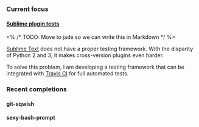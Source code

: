 ### Current focus
####

 <h4>
        <a href="#">Sublime plugin tests</a>
      </h4>
      <div>
        <% /* TODO: Move to jade so we can write this in Markdown */ %>
        <p><a href="#">Sublime Text</a> does not have a proper testing framework. With the disparity of Python 2 and 3, it makes cross-version plugins even harder.</p>
        <p>To solve this problem, I am developing a testing framework that can be integrated with <a href="#">Travis CI</a> for full automated tests.</p>
      </div>
    </div>
    <h3>Recent completions</h3>
      <h4>git-sqwish</h4>
      <h4>sexy-bash-prompt</h4>